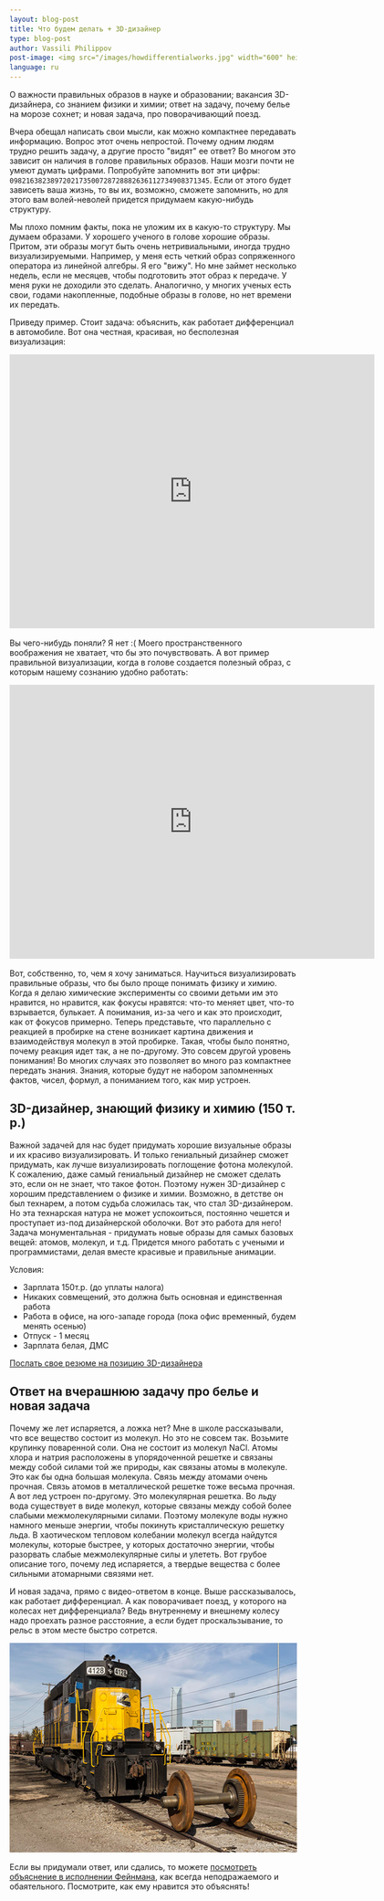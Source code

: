 ```yaml
---
layout: blog-post
title: Что будем делать + 3D-дизайнер
type: blog-post
author: Vassili Philippov
post-image: <img src="/images/howdifferentialworks.jpg" width="600" height="400" alt="Как работает дифференциал">
language: ru
---
```

О важности правильных образов в науке и образовании; вакансия 3D-дизайнера, со знанием физики и химии; ответ на задачу, почему белье на морозе сохнет; и новая задача, про поворачивающий поезд.
<!-- more -->

Вчера обещал написать свои мысли, как можно компактнее передавать информацию. Вопрос этот очень непростой. Почему одним людям трудно решить задачу, а другие просто "видят" ее ответ? Во многом это зависит он наличия в голове правильных образов. Наши мозги почти не умеют думать цифрами. Попробуйте запомнить вот эти цифры: <code>0982163823897202173500728728882636112734908371345</code>. Если от этого будет зависеть ваша жизнь, то вы их, возможно, сможете запомнить, но для этого вам волей-неволей придется придумаем какую-нибудь структуру. 

Мы плохо помним факты, пока не уложим их в какую-то структуру. Мы думаем образами. У хорошего ученого в голове хорошие образы. Притом, эти образы могут быть очень нетривиальными, иногда трудно визуализируемыми. Например, у меня есть четкий образ сопряженного оператора из линейной алгебры. Я его "вижу". Но мне займет несколько недель, если не месяцев, чтобы подготовить этот образ к передаче. У меня руки не доходили это сделать. Аналогично, у многих ученых есть свои, годами накопленные, подобные образы в голове, но нет времени их передать.

Приведу пример. Стоит задача: объяснить, как работает дифференциал в автомобиле. Вот она честная, красивая, но бесполезная визуализация:

<iframe width="640" height="480" src="http://www.youtube.com/embed/lN_xGRt_vVY?rel=0" frameborder="0" allowfullscreen></iframe>
<br/>

Вы чего-нибудь поняли? Я нет :( Моего пространственного воображения не хватает, что бы это почувствовать. А вот пример правильной визуализации, когда в голове создается полезный образ, с которым нашему сознанию удобно работать:

<iframe width="640" height="480" src="http://www.youtube.com/embed/yYAw79386WI?rel=0&start=200" frameborder="0" allowfullscreen></iframe>
<br/>

Вот, собственно, то, чем я хочу заниматься. Научиться визуализировать правильные образы, что бы было проще понимать физику и химию. Когда я делаю химические эксперименты со своими детьми им это нравится, но нравится, как фокусы нравятся: что-то меняет цвет, что-то взрывается, булькает. А понимания, из-за чего и как это происходит, как от фокусов примерно. Теперь представьте, что параллельно с реакцией в пробирке на стене возникает картина движения и взаимодействуя молекул в этой пробирке. Такая, чтобы было понятно, почему реакция идет так, а не по-другому. Это совсем другой уровень понимания! Во многих случаях это позволяет во много раз компактнее передать знания. Знания, которые будут не набором запомненных фактов, чисел, формул, а пониманием того, как мир устроен. 

## 3D-дизайнер, знающий физику и химию (150 т. р.)

Важной задачей для нас будет придумать хорошие визуальные образы и их красиво визуализировать. И только гениальный дизайнер сможет придумать, как лучше визуализировать поглощение фотона молекулой. К сожалению, даже самый гениальный дизайнер не сможет сделать это, если он не знает, что такое фотон. Поэтому нужен 3D-дизайнер с хорошим представлением о физике и химии. Возможно, в детстве он был технарем, а потом судьба сложилась так, что стал 3D-дизайнером. Но эта технарская натура не может успокоиться, постоянно чешется и проступает из-под дизайнерской оболочки. Вот это работа для него! Задача монументальная - придумать новые образы для самых базовых вещей: атомов, молекул, и т.д. Придется много работать с учеными и программистами, делая вместе красивые и правильные анимации.

Условия:

* Зарплата 150т.р. (до уплаты налога)
* Никаких совмещений, это должна быть основная и единственная работа
* Работа в офисе, на юго-западе города (пока офис временный, будем менять осенью)
* Отпуск - 1 месяц
* Зарплата белая, ДМС

<a class="btn btn-primary btn-lg active" href="http://www.it-dominanta.ru/ru/resume_applications/new?vacancy_id=325" role="button">Послать свое резюме на позицию 3D-дизайнера</a>

## Ответ на вчерашнюю задачу про белье и новая задача

Почему же лет испаряется, а ложка нет? Мне в школе рассказывали, что все вещество состоит из молекул. Но это не совсем так. Возьмите крупинку поваренной соли. Она не состоит из молекул NaCl. Атомы хлора и натрия расположены в упорядоченной решетке и связаны между собой силами той же природы, как связаны атомы в молекуле. Это как бы одна большая молекула. Связь между атомами очень прочная. Связь атомов в металлической решетке тоже весьма прочная. А вот лед устроен по-другому. Это молекулярная решетка. Во льду вода существует в виде молекул, которые связаны между собой более слабыми межмолекулярными силами. Поэтому молекуле воды нужно намного меньше энергии, чтобы покинуть кристаллическую решетку льда. В хаотическом тепловом колебании молекул всегда найдутся молекулы, которые быстрее, у которых достаточно энергии, чтобы разорвать слабые межмолекулярные силы и улететь. Вот грубое описание того, почему лед испаряется, а твердые вещества с более сильными атомарными связями нет.

И новая задача, прямо с видео-ответом в конце. Выше рассказывалось, как работает дифференциал. А как поворачивает поезд, у которого на колесах нет дифференциала? Ведь внутреннему и внешнему колесу надо проехать разное расстояние, а если будет проскальзывание, то рельс в этом месте быстро сотрется. 

<a href="https://www.flickr.com/photos/katsrcool/12573192603"><img src="/images/trainwheels.jpg" width="600" height="367" alt="Колеса поезда"></a>

Если вы придумали ответ, или сдались, то можете <a href="http://www.youtube.com/watch?v=y7h4OtFDnYE">посмотреть объяснение в исполнении Фейнмана</a>, как всегда неподражаемого и обаятельного. Посмотрите, как ему нравится это объяснять!